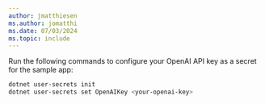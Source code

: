 ```yaml
---
author: jmatthiesen
ms.author: jomatthi
ms.date: 07/03/2024
ms.topic: include
---
```


Run the following commands to configure your OpenAI API key as a secret for the sample app:

```bash
dotnet user-secrets init
dotnet user-secrets set OpenAIKey <your-openai-key>
```
